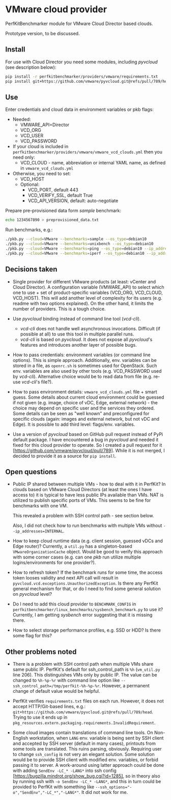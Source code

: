 VMware cloud provider
=====================

PerfKitBenchmarker module for VMware Cloud Director based clouds.

Prototype version, to be discussed.

Install
-------

For use with Cloud Director you need some modules, including *pyvcloud* (see description below):

```bash
pip install -r perfkitbenchmarker/providers/vmware/requirements.txt
pip install git+https://github.com/vmware/pyvcloud.git@refs/pull/789/head
```

Use
---

Enter credentials and cloud data in environment variables or pkb flags:
  - Needed:
    - VMWARE_API=Director
    - VCD_ORG
    - VCD_USER
    - VCD_PASSWORD
  - If your cloud is included in `perfkitbenchmarker/providers/vmware/vmware_vcd_clouds.yml` then you need only:
    - VCD_CLOUD - name, abbreviation or internal YAML name, as defined in `vmware_vcd_clouds.yml`
  - Otherwise, you need to set:
    - VCD_HOST
    - Optional:
      - VCD_PORT, default 443
      - VCD_VERIFY_SSL, default True
      - VCD_API_VERSION, default: auto-negotiate

Prepare pre-provisioned data form *sample* benchmark:
```bash
echo 1234567890 > preprovisioned_data.txt
```

Run benchmarks, e.g.:
```bash
./pkb.py --cloud=VMware --benchmarks=sample --os_type=debian10
./pkb.py --cloud=VMware --benchmarks=unixbench --os_type=debian10
./pkb.py --cloud=VMware --benchmarks=ping --os_type=debian10 --ip_addresses=INTERNAL --ssh_control_path=/tmp/perfkit-%h-%p-%r
./pkb.py --cloud=VMware --benchmarks=iperf --os_type=debian10 --ip_addresses=INTERNAL --ssh_control_path=/tmp/perfkit-%h-%p-%r
```

Decisions taken
---------------

  - Single provider for different VMware products (at least: vCenter and Cloud Director).
    A configuration variable (VMWARE_API) to select which one to use + set of product-specific variables
    (VCD_ORG, VCD_CLOUD, VCD_HOST).
    This will add another level of complexity for its users (e.g. readme with two options explained).
    On the other hand, it limits the number of providers.
    This is a tough choice.

  - Use *pyvcloud* binding instead of command line tool (*vcd-cli*). 
    - *vcd-cli* does not handle well asynchronous invocations.
      Difficult (if possible at all) to use this tool in multiple parallel runs.
    - *vcd-cli* is based on *pyvcloud*. It does not expose all *pyvcloud*'s features and introduces
      another layer of possible bugs.

  - How to pass credentials: environment variables (or command line options).
    This is simple approach. Additionally, env. variables can be stored in a file, as `openrc.sh` is sometimes used for OpenStack.
    Such env. variables are also used by other tools (e.g. VCD_PASSWORD used by *vcd-cli*).
    Alternative choice would be to read data from file (e.g. re-use *vcd-cli*'s file?).

  - How to pass environment details: `vmware_vcd_clouds.yml` file + smart guess.
    Some details about current cloud environment could be guessed if not given (e.g. image, choice of vDC, Edge, external network) - the choice may depend on specific user and the services they ordered.
    Some details can be seen as "well known" and preconfigured for specific clouds (again: images and external network, but not vDC and Edge).
    It is possible to add third level: flags/env. variables.

  - Use a version of *pyvcloud* based on GitHub pull request instead of PyPi default package.
    I have encountered a bug in *pyvcloud* and needed it fixed for this cloud provider to operate.
    So I created a pull request for it [https://github.com/vmware/pyvcloud/pull/789].
    While it is not merged, I decided to provide it as a source for `pip install`.


Open questions
--------------

  - Public IP shared between multiple VMs - how to deal with it in PerfKit?
    In clouds based on VMware Cloud Directors (at least the ones I have access to) it is typical to have less public IPs available than VMs.
    NAT is utilized to publish specific ports of VMs. This seems to be fine for benchmarks with one VM.

    This revealed a problem with SSH control path - see section below.

    Also, I did not check how to run benchmarks with multiple VMs without `--ip_addresses=INTERNAL`.

  - How to keep cloud runtime data (e.g. client session, guessed vDCs and Edge router)?
    Currently, a `util.py` has a singleton-based `VMwareOrganizationCache` object.
    Would be good to verify this approach with some corner cases (e.g. can one *pkb* run utilize multiple logins/environments for one provider?).

  - How to refresh token?
    If the benchmark runs for some time, the access token looses validity and next API call will result in `pyvcloud.vcd.exceptions.UnauthorizedException`.
    Is there any PerfKit general mechanism for that, or do I need to find some general solution on *pyvcloud* level?

  - Do I need to add this cloud provider to `BENCHMARK_CONFIG` in `perfkitbenchmarker/linux_benchmarks/sysbench_benchmark.py` to use it?
    Currently, I am getting *sysbench* error suggesting that it is missing there.

  - How to select storage performance profiles, e.g. SSD or HDD? Is there some flag for this?


Other problems noted
--------------------

  - There is a problem with SSH control path when multiple VMs share same public IP.
    PerfKit's default for ssh_control_path is `%h` (`vm_util.py` line 206).
    This distinguishes VMs only by public IP.
    The value can be changed to `%h-%p-%r` with command line option like `--ssh_control_path=/tmp/perfkit-%h-%p-%r`.
    However, a permanent change of default value would be helpful.

  - PerfKit verifies `requirements.txt` files on each run.
    However, it does not accept HTTP/Git-based lines, e.g.: `git+https://github.com/vmware/pyvcloud.git@refs/pull/789/head`.
    Trying to use it ends up in `pkg_resources.extern.packaging.requirements.InvalidRequirement`.

  - Some cloud images contain translations of command line tools.
    On Non-English workstation,
    when `LANG` env. variable is being sent by SSH client and accepted by SSH server (default in many cases),
    printouts from some tools are translated. This ruins parsing, obviously.
    Requiring user to change `ssh_config` is not very an elegant solution.
    Some solution would be to provide SSH client with modified env. variables, or forbid passing it to server.
    A work-around using latter approach could be done with adding `SendEnv -LC_* -LANG*` into ssh config [https://bugzilla.mindrot.org/show_bug.cgi?id=1285],
    so in theory also by running ssh with `-o SendEnv -LC_* -LANG*`, and this in turn could be provided to PerfKit with something like
    `--ssh_options="-o","SendEnv","-LC_*","-LANG*"`. It did not work for me.
